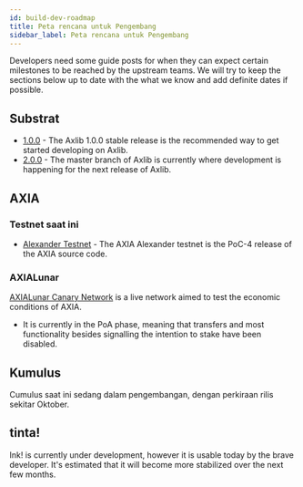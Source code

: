 ```yaml
---
id: build-dev-roadmap
title: Peta rencana untuk Pengembang
sidebar_label: Peta rencana untuk Pengembang
---
```


Developers need some guide posts for when they can expect certain milestones to be reached by the upstream teams. We will try to keep the sections below up to date with the what we know and add definite dates if possible.

## Substrat

- [1.0.0](https://github.com/axia-tech/axlib/tree/v1.0) - The Axlib 1.0.0 stable release is the recommended way to get started developing on Axlib.
- [2.0.0](https://github.com/axia-tech/axlib) - The master branch of Axlib is currently where development is happening for the next release of Axlib.

## AXIA

### Testnet saat ini

- [Alexander Testnet](https://github.com/axia-tech/AXIA#install-poc-4-on-alexander-testnet) - The AXIA Alexander testnet is the PoC-4 release of the AXIA source code.

### AXIALunar

[AXIALunar Canary Network](https://github.com/axia-tech/AXIA#22-install-axialunar-canary-network) is a live network aimed to test the economic conditions of AXIA.

- It is currently in the PoA phase, meaning that transfers and most functionality besides signalling the intention to stake have been disabled.

## Kumulus

Cumulus saat ini sedang dalam pengembangan, dengan perkiraan rilis sekitar Oktober.

## tinta!

Ink! is currently under development, however it is usable today by the brave developer. It's estimated that it will become more stabilized over the next few months.

